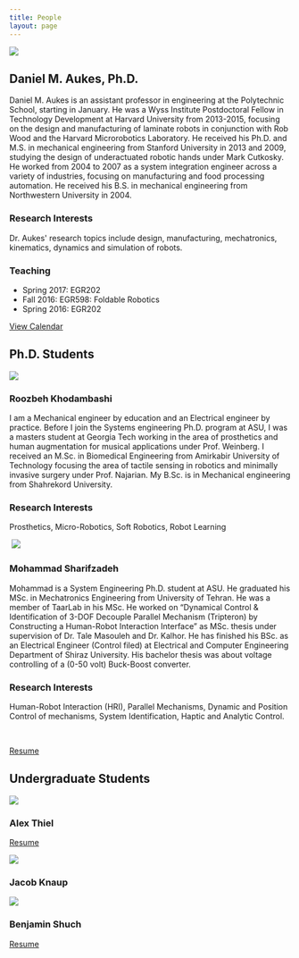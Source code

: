 ```yaml
---
title: People
layout: page
---
```


<div class="row">
  <div class="col-sm-3">
    <img class="img-responsive" src="{{site.base_path}}/assets/images/headshot-small.jpg">
  </div>
  <div class="col-sm-9">
    <h2>
      Daniel M. Aukes, Ph.D.
    </h2>
    <p>
      Daniel M. Aukes is an assistant professor in engineering at the Polytechnic School, starting in January.  He was a Wyss Institute Postdoctoral Fellow in Technology Development at Harvard University from 2013-2015, focusing on the design and manufacturing of laminate robots in conjunction with Rob Wood and the Harvard Microrobotics Laboratory.  He received his Ph.D. and M.S. in mechanical engineering from Stanford University in 2013 and 2009, studying the design of underactuated robotic hands under Mark Cutkosky.  He worked from 2004 to 2007 as a system integration engineer across a variety of industries, focusing on manufacturing and food processing automation.  He received his B.S. in mechanical engineering from Northwestern University in 2004.    
    </p>
    <h3>
      Research Interests
    </h3>
    <p>
      Dr. Aukes' research topics include design, manufacturing, mechatronics, kinematics, dynamics and simulation of robots.
    </p>
    <h3>
      Teaching
    </h3>
    <ul>
    <li>Spring 2017: EGR202</li>
      <li>Fall 2016: EGR598: Foldable Robotics</li>
      <li>Spring 2016: EGR202</li>
    </ul>
    <p><a href="{{site.base_path}}/aukes_calendar">View Calendar</a></p>
  </div>
</div>
<h2>
  Ph.D. Students
</h2>
<div class="row">
  <div class="col-sm-3">
  <img class="img-responsive" src="{{site.base_path}}/assets/images/roozbeh-k.png">
  </div>
  <div class="col-sm-9">
    <h3>
      Roozbeh Khodambashi
    </h3>
    <p>
      I am a Mechanical engineer by education and an Electrical engineer by practice. Before I join the Systems engineering Ph.D. program at ASU, I was a masters student at Georgia Tech working in the area of prosthetics and human augmentation for musical applications under Prof. Weinberg. I received an M.Sc. in Biomedical Engineering from Amirkabir University of Technology focusing the area of tactile sensing in robotics and minimally invasive surgery under Prof. Najarian. My B.Sc. is in Mechanical engineering from Shahrekord University.
    </p>
    <h3>
      Research Interests
    </h3>
    <p>
      Prosthetics, Micro-Robotics, Soft Robotics, Robot Learning
    </p>
  </div>
</div>
<div class="row">
  <div class="col-sm-3">
  <img class="img-responsive" src="{{site.base_path}}/assets/images/mohammad-sharifzadeh.jpg">
  </div>
  <div class="col-sm-9">
    <h3>
      Mohammad Sharifzadeh
    </h3>
    <p>
    Mohammad is a System Engineering Ph.D. student at ASU. He graduated his MSc. in Mechatronics Engineering from University of Tehran. He was a member of TaarLab in his MSc. He worked on “Dynamical Control & Identification of 3-DOF Decouple Parallel Mechanism (Tripteron) by Constructing a Human-Robot Interaction Interface” as MSc. thesis under supervision of Dr. Tale Masouleh and Dr. Kalhor. He has finished his BSc. as an Electrical Engineer (Control filed) at Electrical and Computer Engineering Department of Shiraz University. His bachelor thesis was about voltage controlling of a (0-50 volt) Buck-Boost converter.    </p>
    <h3>
      Research Interests
    </h3>
    <p>
    Human-Robot Interaction (HRI), Parallel Mechanisms, Dynamic and Position Control of mechanisms, System Identification, Haptic and Analytic Control.
    </p>
   <p><a href="{{site.base_path}}/assets/mohammad-sharifzadeh-cv.pdf">Resume</a>
   </p>
    </div>
</div>


## Undergraduate Students

<div class="row">
<div class="col-sm-3">
</div>
  <div class="col-sm-2">
    <img class="img-responsive" src="{{site.base_path}}/assets/images/alex-thiel.jpg">
    <h3>Alex Thiel</h3>
    <p><a href="{{site.base_path}}/assets/Alexander Thiel Resume.pdf">Resume</a></p>
  </div>
  <div class="col-sm-2">
    <img class="img-responsive" src="{{site.base_path}}/assets/images/unknown.svg">
    <h3>Jacob Knaup</h3>
  </div>
  <div class="col-sm-2">
    <img class="img-responsive" src="{{site.base_path}}/assets/images/ben-shuch.jpg">
    <h3>Benjamin Shuch</h3>
    <p><a href="{{site.base_path}}/assets/ben-s-resume.pdf">Resume</a></p>
  </div>
</div>
